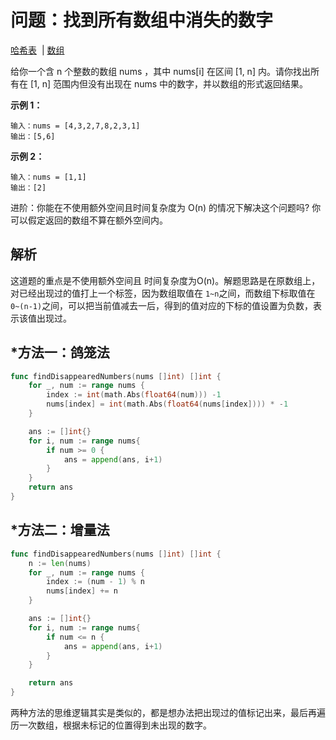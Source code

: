 # 问题：找到所有数组中消失的数字

[哈希表](/classify/algorithm/基础数据结构-哈希表)  | [数组](/classify/algorithm/基础数据结构-数组)

给你一个含 n 个整数的数组 nums ，其中 nums[i] 在区间 [1, n] 内。请你找出所有在 [1, n] 范围内但没有出现在 nums 中的数字，并以数组的形式返回结果。

**示例 1：**

```
输入：nums = [4,3,2,7,8,2,3,1]
输出：[5,6]
```

**示例 2：**

```
输入：nums = [1,1]
输出：[2]
```

进阶：你能在不使用额外空间且时间复杂度为 O(n) 的情况下解决这个问题吗? 你可以假定返回的数组不算在额外空间内。

## 解析

这道题的重点是不使用额外空间且 时间复杂度为O(n)。解题思路是在原数组上，对已经出现过的值打上一个标签，因为数组取值在 `1~n`之间，而数组下标取值在 `0~(n-1)`之间，可以把当前值减去一后，得到的值对应的下标的值设置为负数，表示该值出现过。

## *方法一：鸽笼法

```go
func findDisappearedNumbers(nums []int) []int {
	for _, num := range nums {
		index := int(math.Abs(float64(num))) -1
		nums[index] = int(math.Abs(float64(nums[index]))) * -1
	}

	ans := []int{}
	for i, num := range nums{
		if num >= 0 {
			ans = append(ans, i+1)
		}
	}
	return ans
}
```

## *方法二：增量法

```go
func findDisappearedNumbers(nums []int) []int {
	n := len(nums)
	for _, num := range nums {
		index := (num - 1) % n
		nums[index] += n
	}

	ans := []int{}
	for i, num := range nums{
		if num <= n {
			ans = append(ans, i+1)
		}
	}

	return ans
}
```

两种方法的思维逻辑其实是类似的，都是想办法把出现过的值标记出来，最后再遍历一次数组，根据未标记的位置得到未出现的数字。